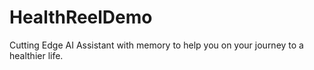 # HealthReelDemo
Cutting Edge AI Assistant with memory to help you on your journey to a healthier life.
